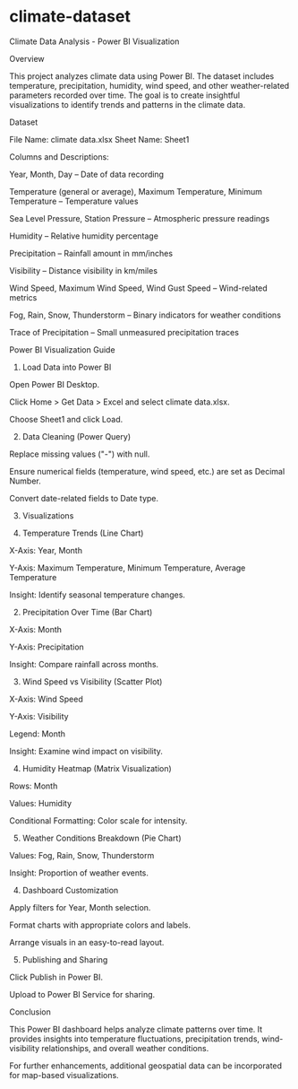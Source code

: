 # climate-dataset
Climate Data Analysis - Power BI Visualization

Overview

This project analyzes climate data using Power BI. The dataset includes temperature, precipitation, humidity, wind speed, and other weather-related parameters recorded over time. The goal is to create insightful visualizations to identify trends and patterns in the climate data.

Dataset

File Name: climate data.xlsx
Sheet Name: Sheet1

Columns and Descriptions:

Year, Month, Day – Date of data recording

Temperature (general or average), Maximum Temperature, Minimum Temperature – Temperature values

Sea Level Pressure, Station Pressure – Atmospheric pressure readings

Humidity – Relative humidity percentage

Precipitation – Rainfall amount in mm/inches

Visibility – Distance visibility in km/miles

Wind Speed, Maximum Wind Speed, Wind Gust Speed – Wind-related metrics

Fog, Rain, Snow, Thunderstorm – Binary indicators for weather conditions

Trace of Precipitation – Small unmeasured precipitation traces

Power BI Visualization Guide

1. Load Data into Power BI

Open Power BI Desktop.

Click Home > Get Data > Excel and select climate data.xlsx.

Choose Sheet1 and click Load.

2. Data Cleaning (Power Query)

Replace missing values ("-") with null.

Ensure numerical fields (temperature, wind speed, etc.) are set as Decimal Number.

Convert date-related fields to Date type.

3. Visualizations

1. Temperature Trends (Line Chart)

X-Axis: Year, Month

Y-Axis: Maximum Temperature, Minimum Temperature, Average Temperature

Insight: Identify seasonal temperature changes.

2. Precipitation Over Time (Bar Chart)

X-Axis: Month

Y-Axis: Precipitation

Insight: Compare rainfall across months.

3. Wind Speed vs Visibility (Scatter Plot)

X-Axis: Wind Speed

Y-Axis: Visibility

Legend: Month

Insight: Examine wind impact on visibility.

4. Humidity Heatmap (Matrix Visualization)

Rows: Month

Values: Humidity

Conditional Formatting: Color scale for intensity.

5. Weather Conditions Breakdown (Pie Chart)

Values: Fog, Rain, Snow, Thunderstorm

Insight: Proportion of weather events.

4. Dashboard Customization

Apply filters for Year, Month selection.

Format charts with appropriate colors and labels.

Arrange visuals in an easy-to-read layout.

5. Publishing and Sharing

Click Publish in Power BI.

Upload to Power BI Service for sharing.

Conclusion

This Power BI dashboard helps analyze climate patterns over time. It provides insights into temperature fluctuations, precipitation trends, wind-visibility relationships, and overall weather conditions.

For further enhancements, additional geospatial data can be incorporated for map-based visualizations.

